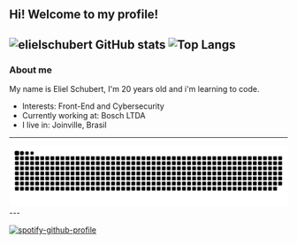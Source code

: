 ## Hi! Welcome to my profile!
![elielschubert GitHub  stats](https://github-readme-stats.vercel.app/api?username=elielschubert&show_icons=true&hide=contribs,prs&cache_seconds=86400&theme=synthwave)
![Top Langs](https://github-readme-stats.vercel.app/api/top-langs/?username=elielschubert&layout=compact)
---
### About me
My name is Eliel Schubert, I'm 20 years old and i'm learning to code.
 * Interests: Front-End and Cybersecurity
 * Currently working at: Bosch LTDA
 * I live in: Joinville, Brasil
---
<picture>
  <source
    media="(prefers-color-scheme: dark)"
    srcset="https://raw.githubusercontent.com/platane/snk/output/github-contribution-grid-snake-dark.svg"
  />
  <source
    media="(prefers-color-scheme: light)"
    srcset="https://raw.githubusercontent.com/platane/snk/output/github-contribution-grid-snake.svg"
  />
  <img
    alt="github contribution grid snake animation"
    src="https://raw.githubusercontent.com/platane/snk/output/github-contribution-grid-snake.svg"
  />
</picture>
---

[![spotify-github-profile](https://spotify-github-profile.vercel.app/api/view?uid=31xgvxw7a3o4ftnu4yas5fscqgte&cover_image=true&theme=default&show_offline=false&background_color=121212&interchange=false)](https://github.com/kittinan/spotify-github-profile)

